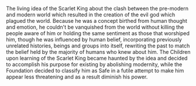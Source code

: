 The living idea of the Scarlet King about the clash between the pre-modern and modern world which resulted in the creation of the evil god which plagued the world. Because he was a concept birthed from human thought and emotion, he couldn't be vanquished from the world without killing the people aware of him or holding the same sentiment as those that worshiped him, though he was influenced by human belief, incorporating previously unrelated histories, beings and groups into itself, rewriting the past to match the belief held by the majority of humans who knew about him. The Children upon learning of the Scarlet King became haunted by the idea and decided to accomplish his purpose for existing by abolishing modernity, while the Foundation decided to classify him as Safe in a futile attempt to make him appear less threatening and as a result diminish his power.
